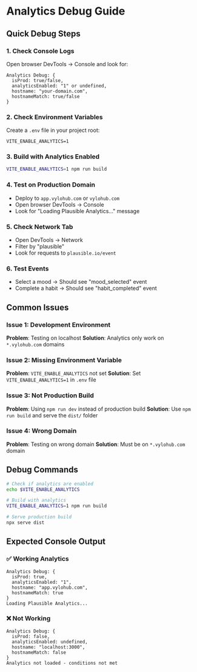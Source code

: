 # Analytics Debug Guide

## Quick Debug Steps

### 1. Check Console Logs
Open browser DevTools → Console and look for:
```
Analytics Debug: {
  isProd: true/false,
  analyticsEnabled: "1" or undefined,
  hostname: "your-domain.com",
  hostnameMatch: true/false
}
```

### 2. Check Environment Variables
Create a `.env` file in your project root:
```env
VITE_ENABLE_ANALYTICS=1
```

### 3. Build with Analytics Enabled
```bash
VITE_ENABLE_ANALYTICS=1 npm run build
```

### 4. Test on Production Domain
- Deploy to `app.vylohub.com` or `vylohub.com`
- Open browser DevTools → Console
- Look for "Loading Plausible Analytics..." message

### 5. Check Network Tab
- Open DevTools → Network
- Filter by "plausible"
- Look for requests to `plausible.io/event`

### 6. Test Events
- Select a mood → Should see "mood_selected" event
- Complete a habit → Should see "habit_completed" event

## Common Issues

### Issue 1: Development Environment
**Problem**: Testing on localhost
**Solution**: Analytics only work on `*.vylohub.com` domains

### Issue 2: Missing Environment Variable
**Problem**: `VITE_ENABLE_ANALYTICS` not set
**Solution**: Set `VITE_ENABLE_ANALYTICS=1` in `.env` file

### Issue 3: Not Production Build
**Problem**: Using `npm run dev` instead of production build
**Solution**: Use `npm run build` and serve the `dist/` folder

### Issue 4: Wrong Domain
**Problem**: Testing on wrong domain
**Solution**: Must be on `*.vylohub.com` domain

## Debug Commands

```bash
# Check if analytics are enabled
echo $VITE_ENABLE_ANALYTICS

# Build with analytics
VITE_ENABLE_ANALYTICS=1 npm run build

# Serve production build
npx serve dist
```

## Expected Console Output

### ✅ Working Analytics
```
Analytics Debug: {
  isProd: true,
  analyticsEnabled: "1",
  hostname: "app.vylohub.com",
  hostnameMatch: true
}
Loading Plausible Analytics...
```

### ❌ Not Working
```
Analytics Debug: {
  isProd: false,
  analyticsEnabled: undefined,
  hostname: "localhost:3000",
  hostnameMatch: false
}
Analytics not loaded - conditions not met
```
